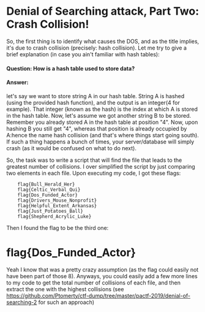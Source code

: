 # Denial of Searching attack, Part Two: Crash Collision!

So, the first thing is to identify what causes the DOS, and as the title implies, it's due to crash collision (precisely: hash collision). Let me try to give a brief explanation (in case you ain't familiar with hash tables):

#### Question: How is a hash table used to store data?

#### Answer: 
let's say we want to store string A in our hash table. String A is hashed (using the provided hash function), and the output is an integer(4 for example). That integer (known as the hash) is the index at which A is stored in the hash table. Now, let's assume we got another string B to be stored. Remember you already stored A in the hash table at position "4". Now, upon hashing B you still get "4", whereas that position is already occupied by A:hence the name hash collision (and that's where things start going south). If such a thing happens a bunch of times, your server/database will simply crash (as it would be confused on what to do next).


So, the task was to write a script that will find the file that leads to the greatest number of collisions. I over simplified the script by just comparing two elements in each file. Upon executing my code, I got these flags:

        flag{Bull_Herald_Her}
        flag{Celtic_Verbal_Qui}
        flag{Dos_Funded_Actor}
        flag{Drivers_Mouse_Nonprofit}
        flag{Helpful_Extent_Arkansas}
        flag{Just_Potatoes_Ball}
        flag{Shepherd_Acrylic_Luke}
        
Then I found the flag to be the third one:
# flag{Dos_Funded_Actor}

Yeah I know that was a pretty crazy assumption (as the flag could easily not have been part of those 8). Anyways, you could easily add a few more lines to my code to get the total number of collisions of each file, and then extract the one with the highest collisions (see https://github.com/Ptomerty/ctf-dump/tree/master/pactf-2019/denial-of-searching-2 for such an approach)

